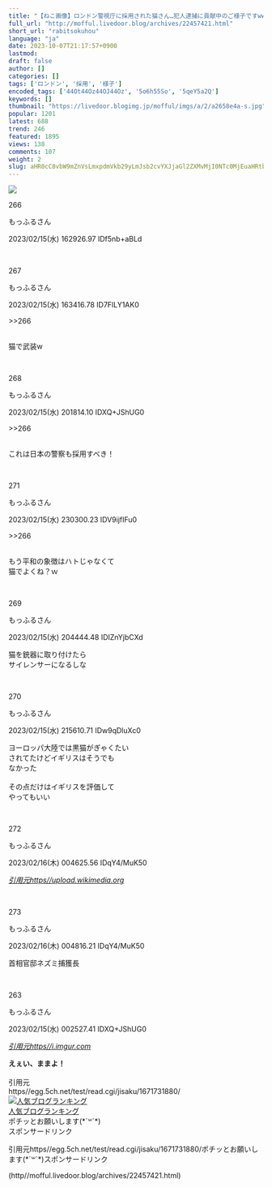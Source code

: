 ```yaml
---
title: "【ねこ画像】ロンドン警視庁に採用された猫さん…犯人逮捕に貢献中のご様子ですwww "
full_url: "http://mofful.livedoor.blog/archives/22457421.html"
short_url: "rabitsokuhou"
language: "ja"
date: 2023-10-07T21:17:57+0900
lastmod: 
draft: false
author: []
categories: []
tags: ['ロンドン', '採用', '様子']
encoded_tags: ['44Ot44Oz44OJ44Oz', '5o6h55So', '5qeY5a2Q']
keywords: []
thumbnail: "https://livedoor.blogimg.jp/mofful/imgs/a/2/a2658e4a-s.jpg"
popular: 1201
latest: 688
trend: 246
featured: 1895
views: 138
comments: 107
weight: 2
slug: aHR0cC8vbW9mZnVsLmxpdmVkb29yLmJsb2cvYXJjaGl2ZXMvMjI0NTc0MjEuaHRtbA==
---
```


![](https://livedoor.blogimg.jp/mofful/imgs/a/2/a2658e4a-s.jpg)

<div><p class='t_h'>266 <p>もっふるさん</p> <p> 2023/02/15(水) 162926.97 IDf5nb+aBLd</p></p><p class='t_h'><br></p> <p class='t_h t_i'>267 <p>もっふるさん</p> <p> 2023/02/15(水) 163416.78 ID7FlLY1AK0</p></p> <p class='t_b t_i'> <p class='anchor'>>>266</p> <br> 猫で武装w </p><br> <p class='t_h t_i'>268 <p>もっふるさん</p> <p> 2023/02/15(水) 201814.10 IDXQ+JShUG0</p></p> <p class='t_b t_i'> <p class='anchor'>>>266</p> <br> これは日本の警察も採用すべき！ </p><br> <p class='t_h t_i'>271 <p>もっふるさん</p> <p> 2023/02/15(水) 230300.23 IDV9ijfIFu0</p></p> <p class='t_b t_i'> <p class='anchor'>>>266</p> <br> もう平和の象徴はハトじゃなくて<br>猫でよくね？ｗ </p><br> <p class='t_h'>269 <p>もっふるさん</p> <p> 2023/02/15(水) 204444.48 IDIZnYjbCXd</p></p> <p class='t_b'> 猫を銃器に取り付けたら<br>サイレンサーになるしな </p><br> <p class='t_h'>270 <p>もっふるさん</p> <p> 2023/02/15(水) 215610.71 IDw9qDluXc0</p></p> <p class='t_b'> ヨーロッパ大陸では黒猫がぎゃくたい<br>されてたけどイギリスはそうでも<br>なかった<br> <br> その点だけはイギリスを評価して<br>やってもいい </p><br> <p class='t_h'>272 <p>もっふるさん</p> <p> 2023/02/16(木) 004625.56 IDqY4/MuK50</p></p> <a title='' target='_blank' href='https//upload.wikimedia.org/wikipedia/commons/thumb/9/9a/Larry_Chief_Mouser.jpg/1920px-Larry_Chief_Mouser.jpg'><i><p>引用元https//upload.wikimedia.org<br></p></i></a><br> <p class='t_h'>273 <p>もっふるさん</p> <p> 2023/02/16(木) 004816.21 IDqY4/MuK50</p></p> <p class='t_b'> 首相官邸ネズミ捕獲長 </p><br><p class='t_h'>263 <p>もっふるさん</p> <p>2023/02/15(水) 002527.41 IDXQ+JShUG0</p></p><a title='' target='_blank' href='https//i.imgur.com/XzntWxq.jpg'><i><p>引用元https//i.imgur.com<br></p></i></a><b>えぇい、ままよ！</b><br> <br>引用元<br>https//egg.5ch.net/test/read.cgi/jisaku/1671731880/<br><a href='//blog.with2.net/link/?2036932'><img title='人気ブログランキング' src='https//blog.with2.net/img/banner/banner_21.gif'></a><br><a href='//blog.with2.net/link/?2036932'>人気ブログランキング</a><br>ポチッとお願いします(*´꒳`*)<br>スポンサードリンク<br><img alt='' src='https//www11.a8.net/0.gif?a8mat=3BDUGQ+4RHMA+2HOM+BS629' height='1' width='1' border='0'> <p>引用元https//egg.5ch.net/test/read.cgi/jisaku/1671731880/ポチッとお願いします(*´꒳`*)スポンサードリンク</p></div>

(http//mofful.livedoor.blog/archives/22457421.html)
